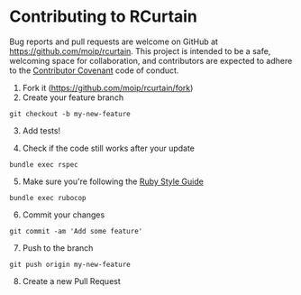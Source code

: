 # Contributing to RCurtain

Bug reports and pull requests are welcome on GitHub at https://github.com/moip/rcurtain. This project is intended to be a safe, welcoming space for collaboration, and contributors are expected to adhere to the [Contributor Covenant](http://contributor-covenant.org) code of conduct.

1. Fork it (https://github.com/moip/rcurtain/fork)
2. Create your feature branch

```
git checkout -b my-new-feature
```

3. Add tests!

4. Check if the code still works after your update

```
bundle exec rspec
```

5. Make sure you're following the [Ruby Style Guide](https://github.com/rubocop-hq/ruby-style-guide)

```
bundle exec rubocop
```

6. Commit your changes

```
git commit -am 'Add some feature'
```

7. Push to the branch

```
git push origin my-new-feature
```

8. Create a new Pull Request
